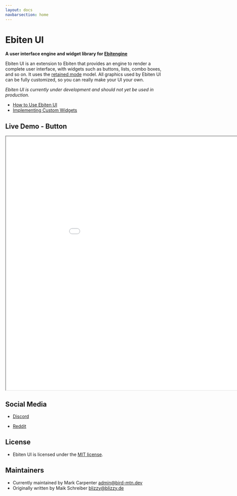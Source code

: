 ```yaml
---
layout: docs
navbarsection: home
---
```


Ebiten UI
=========

**A user interface engine and widget library for [Ebitengine]**

Ebiten UI is an extension to Ebiten that provides an engine to render a complete user interface,
with widgets such as buttons, lists, combo boxes, and so on. It uses the [retained mode] model.
All graphics used by Ebiten UI can be fully customized, so you can really make your UI your own.

*Ebiten UI is currently under development and should not yet be used in production.*

- [How to Use Ebiten UI](/usage)
- [Implementing Custom Widgets](/custom-widgets)


Live Demo - Button
-----------

<iframe src="/wasm/primary_demo.html" height="800" width="1000" title="Live Demo" scrolling="no"></iframe>

Social Media
-------
* [Discord](https://discord.gg/ujEeeHgptU)

* [Reddit](https://www.reddit.com/r/birdmtndev/)


License
-------

* Ebiten UI is licensed under the [MIT license](https://opensource.org/licenses/MIT).


Maintainers
-------
* Currently maintained by Mark Carpenter <admin@bird-mtn.dev>
* Originally written by Maik Schreiber <blizzy@blizzy.de>




[demo program]: https://github.com/ebitenui/ebitenui/tree/master/_examples/demo
[Ebitengine]: https://ebitengine.org/
[retained mode]: https://en.wikipedia.org/wiki/Retained_mode
